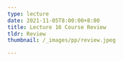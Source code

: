 ```yaml
---
type: lecture
date: 2021-11-05T8:00:00+8:00
title: Lecture 16 Course Review
tldr: Review
thumbnail: /_images/pp/review.jpeg

---
```



